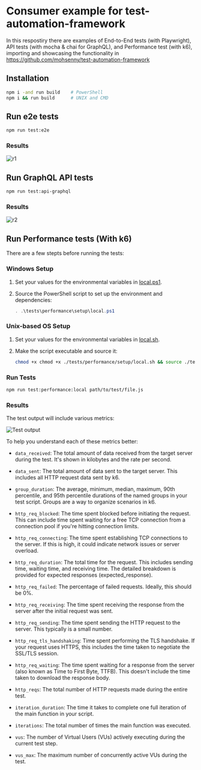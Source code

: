 # Consumer example for test-automation-framework

In this respostiry there are examples of End-to-End tests (with Playwright), API tests (with mocha & chai for GraphQL), and Performance test (with k6), importing and showcasing the functionality in https://github.com/mohsenny/test-automation-framework

## Installation
```bash
npm i -and run build    # PowerShell
npm i && run build      # UNIX and CMD
```

## Run e2e tests
```bash
npm run test:e2e
```
### Results
![r1](https://github.com/mohsenny/taf-consumer/assets/1129811/46b31d4c-3927-465d-ab7d-7f2a3bc84784)

## Run GraphQL API tests
```bash
npm run test:api-graphql
```
### Results
![r2](https://github.com/mohsenny/taf-consumer/assets/1129811/82471ecd-b1fb-4225-891e-867e70a4af25)


## Run Performance tests (With k6)

There are a few stepts before running the tests:

### Windows Setup

1. Set your values for the environmental variables in [local.ps1](./scripts/setup/local.ps1).
2. Source the PowerShell script to set up the environment and dependencies:

   ```powershell
   . .\tests\performance\setup\local.ps1
   ```

### Unix-based OS Setup

1. Set your values for the environmental variables in [local.sh](./scripts/setup/local.sh).
2. Make the script executable and source it:

   ```bash
   chmod +x chmod +x ./tests/performance/setup/local.sh && source ./tests/performance/setup/local.sh
   ```

### Run Tests

```bash
npm run test:performance:local path/to/test/file.js
```

### Results

The test output will include various metrics:

![Test output](https://github.com/mohsenny/taf-consumer/assets/1129811/d773b8e0-5e18-451c-95bd-88fd92a9330d)

To help you understand each of these metrics better:

- `data_received`: The total amount of data received from the target server during the test. It's shown in kilobytes and the rate per second.

- `data_sent`: The total amount of data sent to the target server. This includes all HTTP request data sent by k6.

- `group_duration`: The average, minimum, median, maximum, 90th percentile, and 95th percentile durations of the named groups in your test script. Groups are a way to organize scenarios in k6.

- `http_req_blocked`: The time spent blocked before initiating the request. This can include time spent waiting for a free TCP connection from a connection pool if you're hitting connection limits.

- `http_req_connecting`: The time spent establishing TCP connections to the server. If this is high, it could indicate network issues or server overload.

- `http_req_duration`: The total time for the request. This includes sending time, waiting time, and receiving time. The detailed breakdown is provided for expected responses (expected_response).

- `http_req_failed`: The percentage of failed requests. Ideally, this should be 0%.

- `http_req_receiving`: The time spent receiving the response from the server after the initial request was sent.

- `http_req_sending`: The time spent sending the HTTP request to the server. This typically is a small number.

- `http_req_tls_handshaking`: Time spent performing the TLS handshake. If your request uses HTTPS, this includes the time taken to negotiate the SSL/TLS session.

- `http_req_waiting`: The time spent waiting for a response from the server (also known as Time to First Byte, TTFB). This doesn't include the time taken to download the response body.

- `http_reqs`: The total number of HTTP requests made during the entire test.

- `iteration_duration`: The time it takes to complete one full iteration of the main function in your script.

- `iterations`: The total number of times the main function was executed.

- `vus`: The number of Virtual Users (VUs) actively executing during the current test step.

- `vus_max`: The maximum number of concurrently active VUs during the test.
